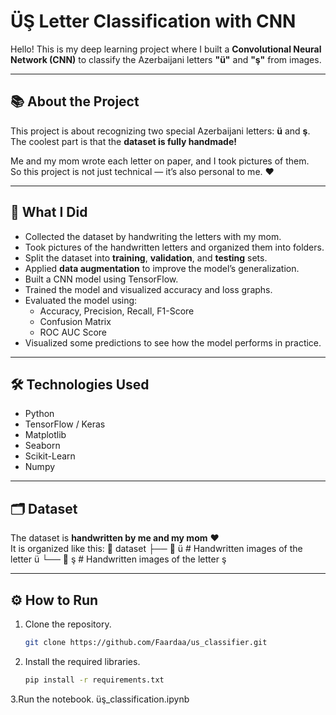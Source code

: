 # ÜŞ Letter Classification with CNN

Hello! This is my deep learning project where I built a **Convolutional Neural Network (CNN)** to classify the Azerbaijani letters **"ü"** and **"ş"** from images.

---

## 📚 About the Project

This project is about recognizing two special Azerbaijani letters: **ü** and **ş**.  
The coolest part is that the **dataset is fully handmade!**

Me and my mom wrote each letter on paper, and I took pictures of them.  
So this project is not just technical — it’s also personal to me. ❤️

---

## 🚀 What I Did
- Collected the dataset by handwriting the letters with my mom.
- Took pictures of the handwritten letters and organized them into folders.
- Split the dataset into **training**, **validation**, and **testing** sets.
- Applied **data augmentation** to improve the model’s generalization.
- Built a CNN model using TensorFlow.
- Trained the model and visualized accuracy and loss graphs.
- Evaluated the model using:
  - Accuracy, Precision, Recall, F1-Score
  - Confusion Matrix
  - ROC AUC Score
- Visualized some predictions to see how the model performs in practice.

---

## 🛠️ Technologies Used
- Python
- TensorFlow / Keras
- Matplotlib
- Seaborn
- Scikit-Learn
- Numpy

---

## 🗂️ Dataset

The dataset is **handwritten by me and my mom** ❤️  
It is organized like this:
  📂 dataset
  ├── 📂 ü # Handwritten images of the letter ü
  └── 📂 ş # Handwritten images of the letter ş


---

## ⚙️ How to Run

1. Clone the repository.
   ```bash
   git clone https://github.com/Faardaa/us_classifier.git
   
2. Install the required libraries.
   ```bash
   pip install -r requirements.txt
   
3.Run the notebook.
  üş_classification.ipynb
